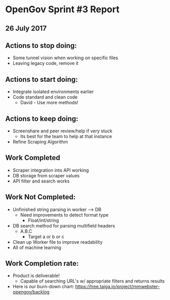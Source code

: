# OpenGov Sprint #3 Report
## 26 July 2017

## Actions to stop doing:
* Some tunnel vision when working on specific files
* Leaving legacy code, remove it

## Actions to start doing:
* Integrate isolated environments earlier
* Code standard and clean code
  * David - Use more methods!

## Actions to keep doing:
* Screenshare and peer review/help if very stuck
  * Its best for the team to help at that instance
* Refine Scraping Algorithm

## Work Completed
* Scraper integration into API working
* DB storage from scraper values
* API filter and search works

## Work Not Completed:
* Unfinished string parsing in worker --> DB
  * Need improvements to detect format type
    * Float/int/string
* DB search method for parsing multifield headers
  * A.B.C
    * Target a or b or c
* Clean up Worker file to improve readability
* All of machine learning

## Work Completion rate: 
* Product is deliverable!
  * Capable of searching URL's w/ appropriate filters and returns results 
* Here is our burn-down chart: https://tree.taiga.io/project/mmwebster-opengov/backlog
